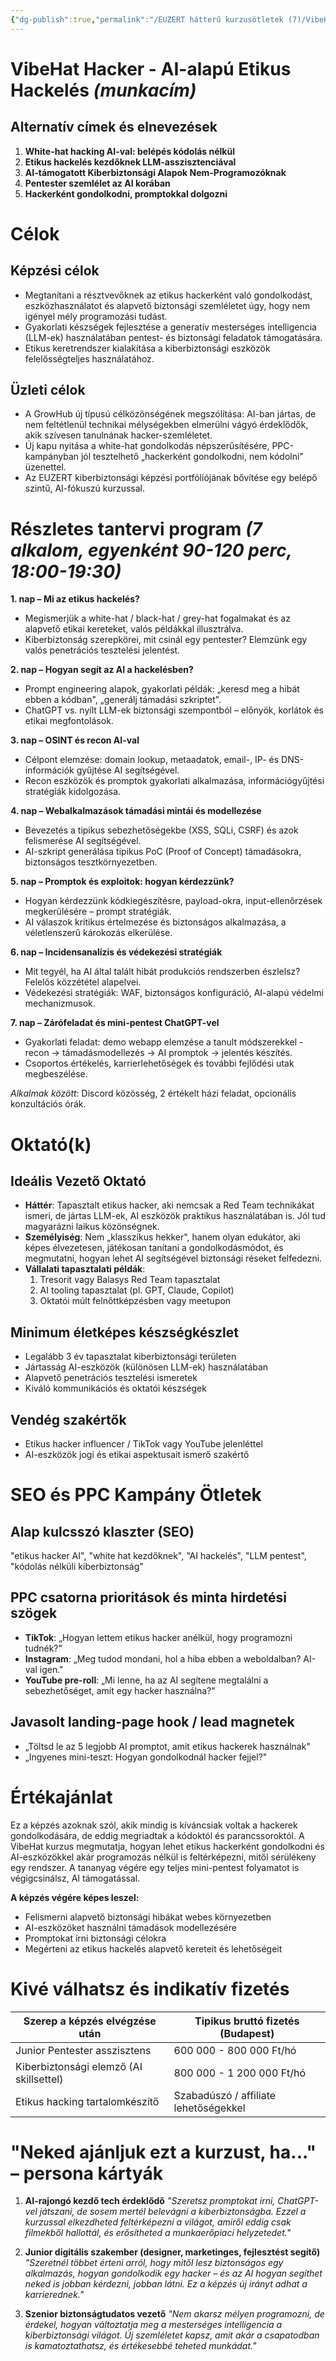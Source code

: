 ```yaml
---
{"dg-publish":true,"permalink":"/EUZERT hátterű kurzusötletek (7)/VibeHat Hacker - AI-alapú Etikus Hackelés/","dgShowBacklinks":true,"dgShowLocalGraph":true,"dgEnableSearch":true,"dgShowTags":true}
---
```



# VibeHat Hacker - AI-alapú Etikus Hackelés *(munkacím)*

## Alternatív címek és elnevezések
1. **White-hat hacking AI-val: belépés kódolás nélkül**
2. **Etikus hackelés kezdőknek LLM-asszisztenciával**
3. **AI-támogatott Kiberbiztonsági Alapok Nem-Programozóknak**
4. **Pentester szemlélet az AI korában**
5. **Hackerként gondolkodni, promptokkal dolgozni**

# Célok

## Képzési célok
* Megtanítani a résztvevőknek az etikus hackerként való gondolkodást, eszközhasználatot és alapvető biztonsági szemléletet úgy, hogy nem igényel mély programozási tudást.
* Gyakorlati készségek fejlesztése a generatív mesterséges intelligencia (LLM-ek) használatában pentest- és biztonsági feladatok támogatására.
* Etikus keretrendszer kialakítása a kiberbiztonsági eszközök felelősségteljes használatához.

## Üzleti célok
* A GrowHub új típusú célközönségének megszólítása: AI-ban jártas, de nem feltétlenül technikai mélységekben elmerülni vágyó érdeklődők, akik szívesen tanulnának hacker-szemléletet.
* Új kapu nyitása a white-hat gondolkodás népszerűsítésére, PPC-kampányban jól tesztelhető „hackerként gondolkodni, nem kódolni" üzenettel.
* Az EUZERT kiberbiztonsági képzési portfóliójának bővítése egy belépő szintű, AI-fókuszú kurzussal.

# Részletes tantervi program *(7 alkalom, egyenként 90-120 perc, 18:00-19:30)*

**1. nap – Mi az etikus hackelés?**
* Megismerjük a white-hat / black-hat / grey-hat fogalmakat és az alapvető etikai kereteket, valós példákkal illusztrálva.
* Kiberbiztonság szerepkörei, mit csinál egy pentester? Elemzünk egy valós penetrációs tesztelési jelentést.

**2. nap – Hogyan segít az AI a hackelésben?**
* Prompt engineering alapok, gyakorlati példák: „keresd meg a hibát ebben a kódban", „generálj támadási szkriptet".
* ChatGPT vs. nyílt LLM-ek biztonsági szempontból – előnyök, korlátok és etikai megfontolások.

**3. nap – OSINT és recon AI-val**
* Célpont elemzése: domain lookup, metaadatok, email-, IP- és DNS-információk gyűjtése AI segítségével.
* Recon eszközök és promptok gyakorlati alkalmazása, információgyűjtési stratégiák kidolgozása.

**4. nap – Webalkalmazások támadási mintái és modellezése**
* Bevezetés a tipikus sebezhetőségekbe (XSS, SQLi, CSRF) és azok felismerése AI segítségével.
* AI-szkript generálása tipikus PoC (Proof of Concept) támadásokra, biztonságos tesztkörnyezetben.

**5. nap – Promptok és exploitok: hogyan kérdezzünk?**
* Hogyan kérdezzünk kódkiegészítésre, payload-okra, input-ellenőrzések megkerülésére – prompt stratégiák.
* AI válaszok kritikus értelmezése és biztonságos alkalmazása, a véletlenszerű károkozás elkerülése.

**6. nap – Incidensanalízis és védekezési stratégiák**
* Mit tegyél, ha AI által talált hibát produkciós rendszerben észlelsz? Felelős közzététel alapelvei.
* Védekezési stratégiák: WAF, biztonságos konfiguráció, AI-alapú védelmi mechanizmusok.

**7. nap – Zárófeladat és mini-pentest ChatGPT-vel**
* Gyakorlati feladat: demo webapp elemzése a tanult módszerekkel - recon → támadásmodellezés → AI promptok → jelentés készítés.
* Csoportos értékelés, karrierlehetőségek és további fejlődési utak megbeszélése.

*Alkalmak között*: Discord közösség, 2 értékelt házi feladat, opcionális konzultációs órák.

# Oktató(k)

## Ideális Vezető Oktató
* **Háttér**: Tapasztalt etikus hacker, aki nemcsak a Red Team technikákat ismeri, de jártas LLM-ek, AI eszközök praktikus használatában is. Jól tud magyarázni laikus közönségnek.
* **Személyiség**: Nem „klasszikus hekker", hanem olyan edukátor, aki képes élvezetesen, játékosan tanítani a gondolkodásmódot, és megmutatni, hogyan lehet AI segítségével biztonsági réseket felfedezni.
* **Vállalati tapasztalati példák**:
  1. Tresorit vagy Balasys Red Team tapasztalat
  2. AI tooling tapasztalat (pl. GPT, Claude, Copilot)
  3. Oktatói múlt felnőttképzésben vagy meetupon

## Minimum életképes készségkészlet
* Legalább 3 év tapasztalat kiberbiztonsági területen
* Jártasság AI-eszközök (különösen LLM-ek) használatában
* Alapvető penetrációs tesztelési ismeretek
* Kiváló kommunikációs és oktatói készségek

## Vendég szakértők
* Etikus hacker influencer / TikTok vagy YouTube jelenléttel
* AI-eszközök jogi és etikai aspektusait ismerő szakértő

# SEO és PPC Kampány Ötletek

## Alap kulcsszó klaszter (SEO)
"etikus hacker AI", "white hat kezdőknek", "AI hackelés", "LLM pentest", "kódolás nélküli kiberbiztonság"

## PPC csatorna prioritások és minta hirdetési szögek
* **TikTok**: „Hogyan lettem etikus hacker anélkül, hogy programozni tudnék?"
* **Instagram**: „Meg tudod mondani, hol a hiba ebben a weboldalban? AI-val igen."
* **YouTube pre-roll**: „Mi lenne, ha az AI segítene megtalálni a sebezhetőséget, amit egy hacker használna?"

## Javasolt landing-page hook / lead magnetek
* „Töltsd le az 5 legjobb AI promptot, amit etikus hackerek használnak"
* „Ingyenes mini-teszt: Hogyan gondolkodnál hacker fejjel?"

# Értékajánlat
Ez a képzés azoknak szól, akik mindig is kíváncsiak voltak a hackerek gondolkodására, de eddig megriadtak a kódoktól és parancssoroktól. A VibeHat kurzus megmutatja, hogyan lehet etikus hackerként gondolkodni és AI-eszközökkel akár programozás nélkül is feltérképezni, mitől sérülékeny egy rendszer. A tananyag végére egy teljes mini-pentest folyamatot is végigcsinálsz, AI támogatással.

**A képzés végére képes leszel:**
* Felismerni alapvető biztonsági hibákat webes környezetben
* AI-eszközöket használni támadások modellezésére
* Promptokat írni biztonsági célokra
* Megérteni az etikus hackelés alapvető kereteit és lehetőségeit

# Kivé válhatsz és indikatív fizetés
| Szerep a képzés elvégzése után | Tipikus bruttó fizetés (Budapest) |
| ------------------------------ | --------------------------------- |
| Junior Pentester asszisztens   | 600 000 - 800 000 Ft/hó           |
| Kiberbiztonsági elemző (AI skillsettel) | 800 000 - 1 200 000 Ft/hó |
| Etikus hacking tartalomkészítő | Szabadúszó / affiliate lehetőségekkel |

# "Neked ajánljuk ezt a kurzust, ha..." – persona kártyák

1. **AI-rajongó kezdő tech érdeklődő**
   *"Szeretsz promptokat írni, ChatGPT-vel játszani, de sosem mertél belevágni a kiberbiztonságba. Ezzel a kurzussal elkezdheted feltérképezni a világot, amiről eddig csak filmekből hallottál, és erősítheted a munkaerőpiaci helyzetedet."*

2. **Junior digitális szakember (designer, marketinges, fejlesztést segítő)**
   *"Szeretnél többet érteni arról, hogy mitől lesz biztonságos egy alkalmazás, hogyan gondolkodik egy hacker – és az AI hogyan segíthet neked is jobban kérdezni, jobban látni. Ez a képzés új irányt adhat a karrierednek."*

3. **Szenior biztonságtudatos vezető**
   *"Nem akarsz mélyen programozni, de érdekel, hogyan változtatja meg a mesterséges intelligencia a kiberbiztonsági világot. Új szemléletet kapsz, amit akár a csapatodban is kamatoztathatsz, és értékesebbé teheted munkádat."*
